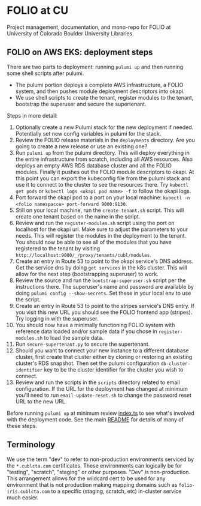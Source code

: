 # FOLIO at CU

Project management, documentation, and mono-repo for FOLIO at University of Colorado Boulder University Libraries.

## FOLIO on AWS EKS: deployment steps
There are two parts to deployment: running `pulumi up` and then running some shell scripts after pulumi.
* The pulumi portion deploys a complete AWS infrastructure, a FOLIO system, and then pushes module deployment descriptors into okapi.
* We use shell scripts to create the tenant, register modules to the tenant, bootstrap the superuser and secure the supertenant.

Steps in more detail:
1. Optionally create a new Pulumi stack for the new deployment if needed. Potentially set new config variables in pulumi for the stack.
1. Review the FOLIO release materials in the `deployments` directory. Are you going to create a new release or use an existing one?
1. Run `pulumi up` from the pulumi directory. This will deploy everything in the entire infrastructure from scratch, including all AWS resources. Also deploys an empty AWS RDS database cluster and all the FOLIO modules. Finally it pushes out the FOLIO module descriptors to okapi. At this point you can export the kubeconfig file from the pulumi stack and use it to connect to the cluster to see the resources there. Try `kubectl get pods` or `kubectl logs <okapi pod name> -f` to follow the okapi logs.
1. Port forward the okapi pod to a port on your local machine: `kubectl -n <folio namespacce> port-forward 9000:9130`.
1. Still on your local machine, run the `create-tenant.sh` script. This will create one tenant based on the name in the script.
1. Review and run the `register-modules.sh` script using the port on localhost for the okapi url. Make sure to adjust the parameters to your needs. This will register the modules in the deployment to the tenant. You should now be able to see all of the modules that you have registered to the tenant by visiting `http://localhost:9000/_/proxy/tenants/cubl/modules`.
1. Create an entry in Route 53 to point to the okapi service's DNS address. Get the service dns by doing `get services` in the k8s cluster. This will allow for the next step (bootstrapping superuser) to work.
1. Review the source and run the `bootstrap-superuser.sh` script per the instructions there. The superuser's name and password are available by doing `pulumi config --show-secrets`. Set these in your local env to use the script.
1. Create an entry in Route 53 to point to the stripes service's DNS entry. If you visit this new URL you should see the FOLIO frontend app (stripes). Try logging in with the superuser.
1. You should now have a minimally functioning FOLIO system with reference data loaded and/or sample data if you chose in `register-modules.sh` to load the sample data.
1. Run `secure-supertenant.py` to secure the supertenant.
1. Should you want to connect your new instance to a different database cluster, first create that cluster either by cloning or restoring an existing cluster's RDS snapshot. Then set the pulumi configuration `db-cluster-identifier` key to be the cluster identifier for the cluster you wish to connect.
1. Review and run the scripts in the `scripts` directory related to email configuration. If the URL for the deployment has changed at minimum you'll need to run `email-update-reset.sh` to change the password reset URL to the new URL.

Before running `pulumi up` at minimum review [index.ts](./pulumi/folio/index.ts) to see what's involved with the deployment code. See the main [README](./pulumi/README.md) for details of many of these steps.

## Terminology
We use the term "dev" to refer to non-production environments serviced by the `*.cublcta.com` certificates. These environments can logically be for "testing", "scratch", "staging" or other purposes. "Dev" is non-production. This arrangement allows for the wildcard cert to be used for any environment that is not production making mapping domains such as `folio-iris.cublcta.com` to a specific (staging, scratch, etc) in-cluster service much easier.
